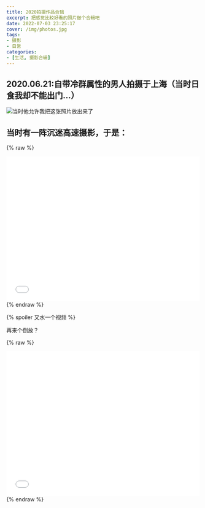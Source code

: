 ```yaml
---
title: 2020拍摄作品合辑
excerpt: 把感觉比较好看的照片做个合辑吧
date: 2022-07-03 23:25:17
cover: /img/photos.jpg
tags:
- 摄影
- 日常
categories: 
- [生活, 摄影合辑]
---
```


## 2020.06.21:自带冷群属性的男人拍摄于上海（当时日食我却不能出门...）
![当时他允许我把这张照片放出来了](CE644648356A44865886240B737F2391.jpg)

## 当时有一阵沉迷高速摄影，于是：

{% raw %}
<div style="position: relative; width: 100%; height: 0; padding-bottom: 75%;">
<iframe src="//player.bilibili.com/player.html?aid=813031188&bvid=BV1534y1p7kV&cid=763057042&page=1" scrolling="no" border="0" frameborder="no" framespacing="0" allowfullscreen="true" style="position: absolute; width: 100%; height: 100%; Left: 0; top: 0;" ></iframe></div>
{% endraw %}

{% spoiler 又水一个视频 %}

再来个倒放？

{% raw %}
<div style="position: relative; width: 100%; height: 0; padding-bottom: 75%;">
<iframe src="//player.bilibili.com/player.html?aid=813031188&bvid=BV1534y1p7kV&cid=763062512&page=2" scrolling="no" border="0" frameborder="no" framespacing="0" allowfullscreen="true" style="position: absolute; width: 100%; height: 100%; Left: 0; top: 0;" ></iframe></div>
{% endraw %}
